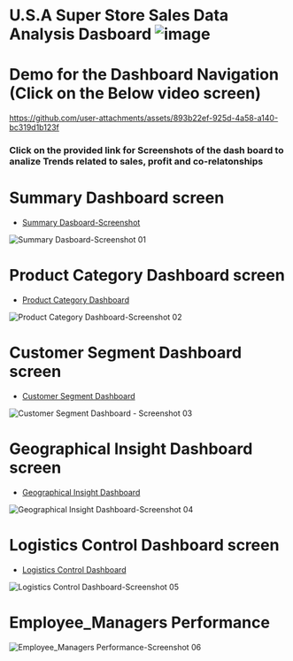 # U.S.A Super Store Sales Data Analysis Dasboard ![image](https://github.com/RoshniRanaDS/Excel-Dashboard/assets/161755928/22824f74-e0e5-42a1-8c49-15ce7631b3de)
# Demo for the Dashboard Navigation (Click on the Below video screen)
https://github.com/user-attachments/assets/893b22ef-925d-4a58-a140-bc319d1b123f

### Click on the provided link for Screenshots of the dash board to analize Trends related to sales, profit and co-relatonships

# Summary Dashboard screen    
* [Summary Dasboard-Screenshot](https://github.com/RoshniRanaDS/Excel-Dashboard/blob/main/Summary%20Dasboard-Screenshot%2001.png)
    
![Summary Dasboard-Screenshot 01](https://github.com/RoshniRanaDS/Excel-Dashboard/assets/161755928/9976cfae-a3c1-456f-8aed-58575f70f5f8)
#
# Product Category Dashboard screen  
* [Product Category Dashboard](https://github.com/RoshniRanaDS/Excel-Dashboard/blob/main/Product%20Category%20Dashboard-Screenshot%2002.png)
    
![Product Category Dashboard-Screenshot 02](https://github.com/RoshniRanaDS/Excel-Dashboard/assets/161755928/26ee9b01-c52a-4835-a000-adf1f740498f)
#
# Customer Segment Dashboard screen  
* [Customer Segment Dashboard](https://github.com/RoshniRanaDS/Excel-Dashboard/blob/main/Customer%20Segment%20Dashboard%20-%20Screenshot%2003.png)
  
![Customer Segment Dashboard - Screenshot 03](https://github.com/RoshniRanaDS/Excel-Dashboard/assets/161755928/82afd1dc-ba22-40f9-8edb-6bd52e5d6ee7)
#
# Geographical Insight Dashboard screen  
* [Geographical Insight Dashboard](https://github.com/RoshniRanaDS/Excel-Dashboard/blob/main/Geographical%20Insight%20Dashboard-Screenshot%2004.png)
  
![Geographical Insight Dashboard-Screenshot 04](https://github.com/RoshniRanaDS/Excel-Dashboard/assets/161755928/c7d4df75-8a72-466e-8109-e7886b150cf5)
#
# Logistics Control Dashboard screen  
* [Logistics Control Dashboard](https://github.com/RoshniRanaDS/Excel-Dashboard/blob/main/Logistics%20Control%20Dashboard-Screenshot%2005.png)
  
![Logistics Control Dashboard-Screenshot 05](https://github.com/RoshniRanaDS/Excel-Dashboard/assets/161755928/058e1f2d-79c6-4cf8-ad27-7af1d3e34897)
# 
# Employee_Managers Performance  

![Employee_Managers Performance-Screenshot 06](https://github.com/RoshniRanaDS/Excel-Dashboard/assets/161755928/ff9699ec-9434-4d22-a8f2-8d563c92f0af)



